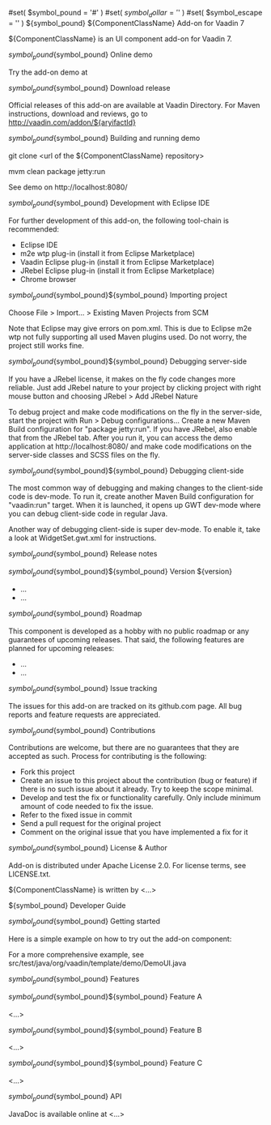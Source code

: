 #set( $symbol_pound = '#' )
#set( $symbol_dollar = '$' )
#set( $symbol_escape = '\' )
${symbol_pound} ${ComponentClassName} Add-on for Vaadin 7

${ComponentClassName} is an UI component add-on for Vaadin 7.

${symbol_pound}${symbol_pound} Online demo

Try the add-on demo at <url of the online demo>

${symbol_pound}${symbol_pound} Download release

Official releases of this add-on are available at Vaadin Directory. For Maven instructions, download and reviews, go to http://vaadin.com/addon/${aryifactId}

${symbol_pound}${symbol_pound} Building and running demo

git clone <url of the ${ComponentClassName} repository>

mvm clean package jetty:run

See demo on http://localhost:8080/

${symbol_pound}${symbol_pound} Development with Eclipse IDE

For further development of this add-on, the following tool-chain is recommended:
- Eclipse IDE
- m2e wtp plug-in (install it from Eclipse Marketplace)
- Vaadin Eclipse plug-in (install it from Eclipse Marketplace)
- JRebel Eclipse plug-in (install it from Eclipse Marketplace)
- Chrome browser

${symbol_pound}${symbol_pound}${symbol_pound} Importing project

Choose File > Import... > Existing Maven Projects from SCM

Note that Eclipse may give errors on pom.xml. This is due to Eclipse m2e wtp not fully supporting all used Maven plugins used. Do not worry, the project still works fine. 

${symbol_pound}${symbol_pound}${symbol_pound} Debugging server-side

If you have a JRebel license, it makes on the fly code changes more reliable. Just add JRebel nature to your project by clicking project with right mouse button and choosing JRebel > Add JRebel Nature

To debug project and make code modifications on the fly in the server-side, start the project with Run > Debug configurations... 
Create a new Maven Build configuration for "package jetty:run". If you have JRebel, also enable that from the JRebel tab. After you run it, you can access the demo application at http://localhost:8080/ and make code modifications on the server-side classes and SCSS files on the fly.

${symbol_pound}${symbol_pound}${symbol_pound} Debugging client-side

The most common way of debugging and making changes to the client-side code is dev-mode. To run it, create another Maven Build configuration for "vaadin:run" target. When it is launched, it opens up GWT dev-mode where you can debug client-side code in regular Java.

Another way of debugging client-side is super dev-mode. To enable it, take a look at WidgetSet.gwt.xml for instructions.

 
${symbol_pound}${symbol_pound} Release notes

${symbol_pound}${symbol_pound}${symbol_pound} Version ${version}
- ...
- ...

${symbol_pound}${symbol_pound} Roadmap

This component is developed as a hobby with no public roadmap or any guarantees of upcoming releases. That said, the following features are planned for upcoming releases:
- ...
- ...

${symbol_pound}${symbol_pound} Issue tracking

The issues for this add-on are tracked on its github.com page. All bug reports and feature requests are appreciated. 

${symbol_pound}${symbol_pound} Contributions

Contributions are welcome, but there are no guarantees that they are accepted as such. Process for contributing is the following:
- Fork this project
- Create an issue to this project about the contribution (bug or feature) if there is no such issue about it already. Try to keep the scope minimal.
- Develop and test the fix or functionality carefully. Only include minimum amount of code needed to fix the issue.
- Refer to the fixed issue in commit
- Send a pull request for the original project
- Comment on the original issue that you have implemented a fix for it

${symbol_pound}${symbol_pound} License & Author

Add-on is distributed under Apache License 2.0. For license terms, see LICENSE.txt.

${ComponentClassName} is written by <...>

${symbol_pound} Developer Guide

${symbol_pound}${symbol_pound} Getting started

Here is a simple example on how to try out the add-on component:

<add code example here>

For a more comprehensive example, see src/test/java/org/vaadin/template/demo/DemoUI.java

${symbol_pound}${symbol_pound} Features

${symbol_pound}${symbol_pound}${symbol_pound} Feature A

<...>

${symbol_pound}${symbol_pound}${symbol_pound} Feature B

<...>

${symbol_pound}${symbol_pound}${symbol_pound} Feature C

<...>

${symbol_pound}${symbol_pound} API

JavaDoc is available online at <...>